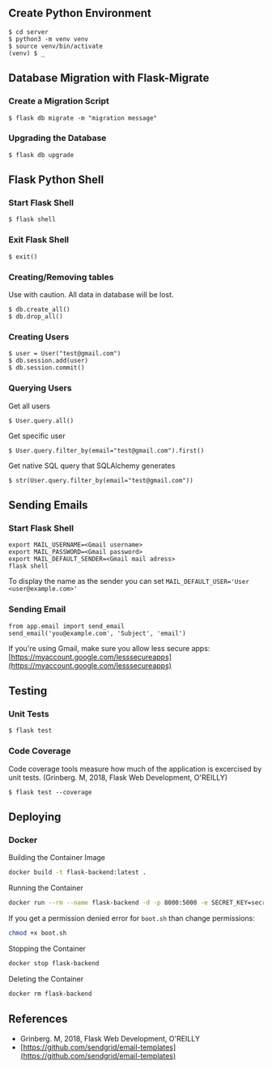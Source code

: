 ## Create Python Environment
    $ cd server
    $ python3 -m venv venv
    $ source venv/bin/activate
    (venv) $ _

## Database Migration with Flask-Migrate

### Create a Migration Script
    $ flask db migrate -m "migration message"
    
### Upgrading the Database
    $ flask db upgrade

## Flask Python Shell

### Start Flask Shell
    $ flask shell

### Exit Flask Shell
    $ exit()
    
### Creating/Removing tables
Use with caution. All data in database will be lost.

    $ db.create_all()
    $ db.drop_all()
    
### Creating Users
    $ user = User("test@gmail.com")
    $ db.session.add(user)
    $ db.session.commit()

### Querying Users
Get all users

    $ User.query.all()

Get specific user

    $ User.query.filter_by(email="test@gmail.com").first()

Get native SQL query that SQLAlchemy generates
    
    $ str(User.query.filter_by(email="test@gmail.com"))

## Sending Emails

### Start Flask Shell 
    export MAIL_USERNAME=<Gmail username>
    export MAIL_PASSWORD=<Gmail password>
    export MAIL_DEFAULT_SENDER=<Gmail mail adress>
    flask shell
    
To display the name as the sender you can set ```MAIL_DEFAULT_USER='User <user@example.com>'```

### Sending Email
    from app.email import send_email
    send_email('you@example.com', 'Subject', 'email')

If you're using Gmail, make sure you allow less secure apps: [https://myaccount.google.com/lesssecureapps](https://myaccount.google.com/lesssecureapps)

## Testing
### Unit Tests
    $ flask test

### Code Coverage
Code coverage tools measure how much of the application is excercised by unit tests. (Grinberg. M, 2018, Flask Web Development, O'REILLY)

    $ flask test --coverage

## Deploying

### Docker
Building the Container Image

```bash
docker build -t flask-backend:latest .
```

Running the Container

```bash
docker run --rm --name flask-backend -d -p 8000:5000 -e SECRET_KEY=secret_key flask-backend:latest
```

If you get a permission denied error for ```boot.sh``` than change permissions:

```bash
chmod +x boot.sh
```

Stopping the Container

```bash
docker stop flask-backend
```

Deleting the Container

```bash
docker rm flask-backend
```

## References
* Grinberg. M, 2018, Flask Web Development, O'REILLY
* [https://github.com/sendgrid/email-templates](https://github.com/sendgrid/email-templates)